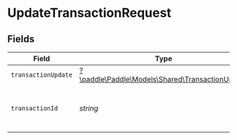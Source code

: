 # UpdateTransactionRequest


## Fields

| Field                                                                                       | Type                                                                                        | Required                                                                                    | Description                                                                                 | Example                                                                                     |
| ------------------------------------------------------------------------------------------- | ------------------------------------------------------------------------------------------- | ------------------------------------------------------------------------------------------- | ------------------------------------------------------------------------------------------- | ------------------------------------------------------------------------------------------- |
| `transactionUpdate`                                                                         | [?\paddle\Paddle\Models\Shared\TransactionUpdate](../../models/shared/TransactionUpdate.md) | :heavy_minus_sign:                                                                          | N/A                                                                                         |                                                                                             |
| `transactionId`                                                                             | *string*                                                                                    | :heavy_check_mark:                                                                          | Paddle ID of the transaction entity to work with.                                           | txn_01gw225vv6tjbb5gnt062a3k5v                                                              |